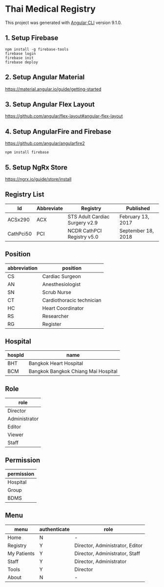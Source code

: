 # Thai Medical Registry

This project was generated with [Angular CLI](https://github.com/angular/angular-cli) version 9.1.0.

## 1. Setup Firebase

```node
npm install -g firebase-tools
firebase login
firebase init
firebase deploy
```

## 2. Setup Angular Material

<https://material.angular.io/guide/getting-started>

## 3. Setup Angular Flex Layout

<https://github.com/angular/flex-layout#angular-flex-layout>

## 4. Setup AngularFire and Firebase

<https://github.com/angular/angularfire2>

```node
npm install firebase
```

## 5. Setup NgRx Store

<https://ngrx.io/guide/store/install>

## Registry List

| Id        | Abbreviate | Registry                       | Published          |
|-----------|------------|--------------------------------|--------------------|
| ACSx290   | ACX        | STS Adult Cardiac Surgery v2.9 | February 13, 2017  |
| CathPci50 | PCI        | NCDR CathPCI Registry v5.0     | September 18, 2018 |

## Position

| abbreviation | position                  |
|--------------|---------------------------|
| CS           | Cardiac Surgeon           |
| AN           | Anesthesiologist          |
| SN           | Scrub Nurse               |
| CT           | Cardiothoracic technician |
| HC           | Heart Coordinator         |
| RS           | Researcher                |
| RG           | Register                  |

## Hospital

| hospId | name                   |
|--------|------------------------|
| BHT    | Bangkok Heart Hospital |
| BCM    | Bangkok Bangkok Chiang Mai Hospital |

## Role

| role          |
|---------------|
| Director      |
| Administrator |
| Editor        |
| Viewer        |
| Staff         |

## Permission

| permission |
|------------|
| Hospital   |
| Group      |
| BDMS       |

## Menu

| menu        | authenticate | role                            |
|-------------|--------------|---------------------------------|
| Home        | N            | -                               |
| Registry    | Y            | Director, Administrator, Editor |
| My Patients | Y            | Director, Administrator, Staff  |
| Staff       | Y            | Director, Administrator         |
| Tools       | Y            | Director                        |
| About       | N            | -                               |
